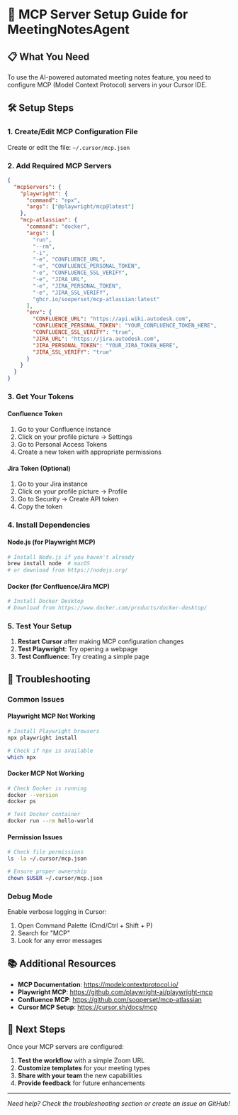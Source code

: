 # 🚀 MCP Server Setup Guide for MeetingNotesAgent

## 📋 What You Need

To use the AI-powered automated meeting notes feature, you need to configure MCP (Model Context Protocol) servers in your Cursor IDE.

## 🛠️ Setup Steps

### 1. Create/Edit MCP Configuration File

Create or edit the file: `~/.cursor/mcp.json`

### 2. Add Required MCP Servers

```json
{
  "mcpServers": {
    "playwright": { 
      "command": "npx",
      "args": ["@playwright/mcp@latest"]
    },
    "mcp-atlassian": {
      "command": "docker",
      "args": [
        "run",
        "--rm",
        "-i",
        "-e", "CONFLUENCE_URL",
        "-e", "CONFLUENCE_PERSONAL_TOKEN",
        "-e", "CONFLUENCE_SSL_VERIFY",
        "-e", "JIRA_URL",
        "-e", "JIRA_PERSONAL_TOKEN",
        "-e", "JIRA_SSL_VERIFY",
        "ghcr.io/sooperset/mcp-atlassian:latest"
      ],
      "env": {
        "CONFLUENCE_URL": "https://api.wiki.autodesk.com",
        "CONFLUENCE_PERSONAL_TOKEN": "YOUR_CONFLUENCE_TOKEN_HERE",
        "CONFLUENCE_SSL_VERIFY": "true",
        "JIRA_URL": "https://jira.autodesk.com",
        "JIRA_PERSONAL_TOKEN": "YOUR_JIRA_TOKEN_HERE",
        "JIRA_SSL_VERIFY": "true"
      }
    }
  }
}
```

### 3. Get Your Tokens

#### Confluence Token
1. Go to your Confluence instance
2. Click on your profile picture → Settings
3. Go to Personal Access Tokens
4. Create a new token with appropriate permissions

#### Jira Token (Optional)
1. Go to your Jira instance
2. Click on your profile picture → Profile
3. Go to Security → Create API token
4. Copy the token

### 4. Install Dependencies

#### Node.js (for Playwright MCP)
```bash
# Install Node.js if you haven't already
brew install node  # macOS
# or download from https://nodejs.org/
```

#### Docker (for Confluence/Jira MCP)
```bash
# Install Docker Desktop
# Download from https://www.docker.com/products/docker-desktop/
```

### 5. Test Your Setup

1. **Restart Cursor** after making MCP configuration changes
2. **Test Playwright**: Try opening a webpage
3. **Test Confluence**: Try creating a simple page

## 🔧 Troubleshooting

### Common Issues

#### Playwright MCP Not Working
```bash
# Install Playwright browsers
npx playwright install

# Check if npx is available
which npx
```

#### Docker MCP Not Working
```bash
# Check Docker is running
docker --version
docker ps

# Test Docker container
docker run --rm hello-world
```

#### Permission Issues
```bash
# Check file permissions
ls -la ~/.cursor/mcp.json

# Ensure proper ownership
chown $USER ~/.cursor/mcp.json
```

### Debug Mode

Enable verbose logging in Cursor:
1. Open Command Palette (Cmd/Ctrl + Shift + P)
2. Search for "MCP"
3. Look for any error messages

## 📚 Additional Resources

- **MCP Documentation**: https://modelcontextprotocol.io/
- **Playwright MCP**: https://github.com/playwright-ai/playwright-mcp
- **Confluence MCP**: https://github.com/sooperset/mcp-atlassian
- **Cursor MCP Setup**: https://cursor.sh/docs/mcp

## 🎯 Next Steps

Once your MCP servers are configured:

1. **Test the workflow** with a simple Zoom URL
2. **Customize templates** for your meeting types
3. **Share with your team** the new capabilities
4. **Provide feedback** for future enhancements

---

*Need help? Check the troubleshooting section or create an issue on GitHub!*
